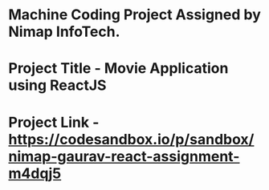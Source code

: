 # Machine Coding Project Assigned by Nimap InfoTech. 
# Project Title - Movie Application using ReactJS

# Project Link - https://codesandbox.io/p/sandbox/nimap-gaurav-react-assignment-m4dqj5